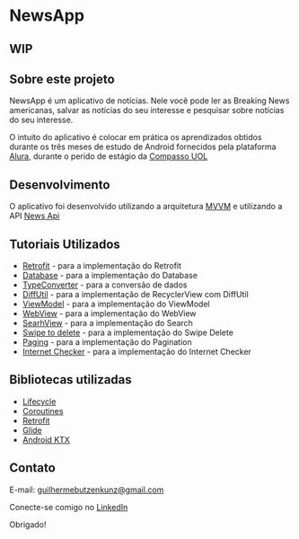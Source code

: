 # NewsApp

## WIP

## Sobre este projeto

NewsApp é um aplicativo de notícias. Nele você pode ler as Breaking News americanas, salvar as notícias do seu interesse e pesquisar sobre notícias do seu interesse.

O intuito do aplicativo é colocar em prática os aprendizados obtidos durante os três meses de estudo de Android fornecidos pela plataforma [Alura](https://www.alura.com.br/), durante o perido de estágio da [Compasso UOL](https://compassouol.com/)

## Desenvolvimento 

O aplicativo foi desenvolvido utilizando a arquitetura [MVVM](https://developer.android.com/jetpack/guide?gclid=CjwKCAjw9MuCBhBUEiwAbDZ-7thjJP2Wl6XRnWISYHIy8mFDi8zibLyitCXpj1gRSlSL8WvoaF6TWhoCThAQAvD_BwE&gclsrc=aw.ds) e utilizando a API [News Api](https://newsapi.org/)

## Tutoriais Utilizados
<ul>
<li><a href="https://www.youtube.com/watch?v=sBCE_hOFnQU&list=PLSrm9z4zp4mF1Ssdfuocy2XH5Bw4wLLNw">Retrofit</a> - para a implementação do Retrofit</li>
<li><a href="https://www.youtube.com/watch?v=lwAvI3WDXBY&list=PLSrm9z4zp4mEPOfZNV9O-crOhoMa0G2-o">Database</a> - para a implementação do Database</li>
<li><a href="https://www.youtube.com/watch?v=adGU0A80EJ0">TypeConverter</a> - para a conversão de dados</li>
<li><a href="https://www.youtube.com/watch?v=adGU0A80EJ0">DiffUtil</a> - para a implementação de RecyclerView com DiffUtil</li>
<li><a href="https://www.youtube.com/watch?v=adGU0A80EJ0">ViewModel</a> - para a implementação do ViewModel</li>
<li><a href="https://www.youtube.com/watch?v=Ag9paBWHU2I">WebView</a> - para a implementação do WebView</li>
<li><a href="https://www.youtube.com/watch?v=sJ-Z9G0SDhc">SearhView</a> - para a implementação do Search</li>
<li><a href="https://www.youtube.com/watch?v=eEonjkmox-0">Swipe to delete</a> - para a implementação do Swipe Delete</li>
<li><a href="https://medium.com/swlh/paging3-recyclerview-pagination-made-easy-333c7dfa8797">Paging</a> - para a implementação do Pagination</li>
<li><a href="https://www.raywenderlich.com/10391019-livedata-tutorial-for-android-deep-dive">Internet Checker</a> - para a implementação do Internet Checker</li>  
</ul>

## Bibliotecas utilizadas 

<ul>
<li><a href="https://developer.android.com/jetpack/androidx/releases/lifecycle">Lifecycle</a></li>
<li><a href="https://developer.android.com/kotlin/coroutines">Coroutines</a></li>
<li><a href="https://square.github.io/retrofit/">Retrofit</a></li>
<li><a href="https://github.com/bumptech/glide">Glide</a></li>
<li><a href="https://developer.android.com/kotlin/ktx">Android KTX</a></li>
</ul>

## Contato

E-mail: guilhermebutzenkunz@gmail.com

Conecte-se comigo no [LinkedIn](https://www.linkedin.com/in/guilherme-butzen-kunz-026287202/)

Obrigado!
